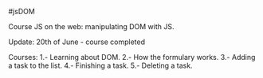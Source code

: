 #jsDOM

Course JS on the web: manipulating DOM with JS.

Update: 20th of June - course completed

Courses:
1.- Learning about DOM.
2.- How the formulary works.
3.- Adding a task to the list.
4.- Finishing a task.
5.- Deleting a task.